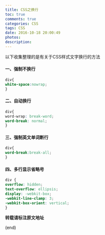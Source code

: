 ```yaml
---
title: CSS之换行
toc: true
comments: true
categories: CSS
tags: CSS
date: 2016-10-18 20:00:49
photos:
description:
---
```


以下收集整理的是有关于CSS样式文字换行的方法

<!--more-->


#### 一、强制不换行

```css
div{
white-space:nowrap;
}
```

#### 二、自动换行

```css
div{ 
word-wrap: break-word; 
word-break: normal; 
}
```

#### 三、强制英文单词断行

```css
div{
word-break:break-all;
}
```

#### 四、多行显示省略号

```css
div {
overflow: hidden;
text-overflow: ellipsis;
display: -webkit-box;
-webkit-line-clamp: 3;
-webkit-box-orient: vertical;
}
```

**转载请标注原文地址**

(end)
